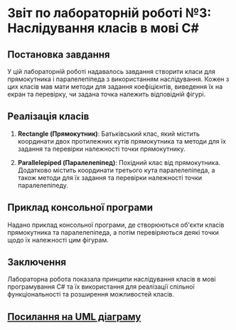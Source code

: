 # Звіт по лабораторній роботі №3: Наслідування класів в мові C#

## Постановка завдання

У цій лабораторній роботі надавалось завдання створити класи для прямокутника і паралелепіпеда з використанням наслідування. Кожен з цих класів мав мати методи для задання коефіцієнтів, виведення їх на екран та перевірку, чи задана точка належить відповідній фігурі.

## Реалізація класів

1. **Rectangle (Прямокутник)**: Батьківський клас, який містить координати двох протилежних кутів прямокутника та методи для їх задання та перевірки належності точки прямокутнику.
   
2. **Parallelepiped (Паралелепіпед)**: Похідний клас від прямокутника. Додатково містить координати третього кута паралелепіпеда, а також методи для їх задання та перевірки належності точки паралелепіпеду.

## Приклад консольної програми

Надано приклад консольної програми, де створюються об'єкти класів прямокутника та паралелепіпеда, а потім перевіряються деякі точки щодо їх належності цим фігурам.

## Заключення

Лабораторна робота показала принципи наслідування класів в мові програмування C# та їх використання для реалізації спільної функціональності та розширення можливостей класів.

## [Посилання на UML діаграму](https://github.com/Marian-Zharchynskyi/03-inheritance-Marian-Zharchynskyi/blob/main/UML%20class%20diagram.png)
